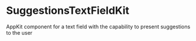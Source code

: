 # SuggestionsTextFieldKit
AppKit component for a text field with the capability to present suggestions to the user
